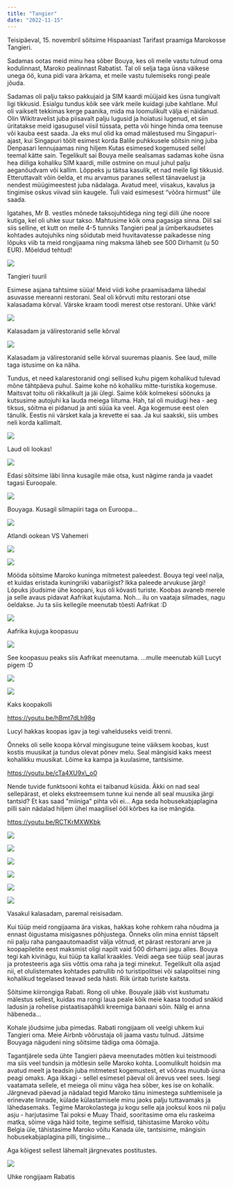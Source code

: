 ```yaml
---
title: "Tangier"
date: "2022-11-15"
---
```


Teisipäeval, 15. novembril sõitsime Hispaaniast Tarifast praamiga Marokosse Tangieri.

Sadamas ootas meid minu hea sõber Bouya, kes oli meile vastu tulnud oma kodulinnast, Maroko pealinnast Rabatist. Tal oli selja taga üsna väikese unega öö, kuna pidi vara ärkama, et meile vastu tulemiseks rongi peale jõuda.

Sadamas oli palju takso pakkujaid ja SIM kaardi müüjaid kes üsna tungivalt ligi tikkusid. Esialgu tundus kõik see värk meile kuidagi jube kahtlane. Mul oli vaikselt tekkimas kerge paanika, mida ma loomulikult välja ei näidanud. Olin Wikitravelist juba piisavalt palju lugusid ja hoiatusi lugenud, et siin üritatakse meid igasugusel viisil tüssata, petta või hinge hinda oma teenuse või kauba eest saada. Ja eks mul olid ka omad mälestused mu Singapuri-ajast, kui Singapuri töölt esimest korda Balile puhkkusele sõitsin ning juba Denpasari lennujaamas ning hiljem Kutas esimesed kogemused sellel teemal kätte sain. Tegelikult sai Bouya meile sealsamas sadamas kohe üsna hea diiliga kohaliku SIM kaardi, mille ostmine on muul juhul palju aeganõudvam või kallim. Lõppeks ju täitsa kasulik, et nad meile ligi tikkusid. Etteruttavalt võin öelda, et mu arvamus paranes sellest tänavaelust ja nendest müügimeestest juba nädalaga. Avatud meel, viisakus, kavalus ja tingimise oskus viivad siin kaugele. Tuli vaid esimesest “võõra hirmust” üle saada.

Igatahes, Mr B. vestles mõnede taksojuhtidega ning tegi diili ühe noore kutiga, kel oli uhke suur takso. Mahtusime kõik oma pagasiga sinna. Diil sai siis selline, et kutt on meile 4-5 tunniks Tangieri peal ja ümberkaudsetes kohtades autojuhiks ning sõidutab meid huvitavatesse paikadesse ning lõpuks viib ta meid rongijaama ning maksma läheb see 500 Dirhamit (u 50 EUR). Mõeldud tehtud!

[![](/images/img_1504.jpeg?w=768)](/images/img_1504.jpeg)

Tangieri tuuril

Esimese asjana tahtsime süüa! Meid viidi kohe praamisadama lähedal asuvasse mereanni restorani. Seal oli kõrvuti mitu restorani otse kalasadama kõrval. Värske kraam toodi merest otse restorani. Uhke värk!

[![](/images/img_7045.jpeg?w=1024)](/images/img_7045.jpeg)

Kalasadam ja välirestoranid selle kõrval

[![](/images/img_7046.jpeg?w=1024)](/images/img_7046.jpeg)

Kalasadam ja välirestoranid selle kõrval suuremas plaanis. See laud, mille taga istusime on ka näha.

Tundus, et need kalarestoranid ongi sellised kuhu pigem kohalikud tulevad mõne tähtpäeva puhul. Saime kohe nö kohaliku mitte-turistika kogemuse. Maitsvat toitu oli rikkalikult ja jäi ülegi. Saime kõik kolmekesi söönuks ja kutsusime autojuhi ka lauda meiega liituma. Hah, tal oli muidugi hea - aeg tiksus, sõitma ei pidanud ja anti süüa ka veel. Aga kogemuse eest olen tänulik. Eestis nii värsket kala ja krevette ei saa. Ja kui saakski, siis umbes neli korda kallimalt.

[![](/images/img_1510.jpeg?w=1024)](/images/img_1510.jpeg)

Laud oli lookas!

[![](/images/img_1512.jpeg?w=1024)](/images/img_1512.jpeg)

Edasi sõitsime läbi linna kusagile mäe otsa, kust nägime randa ja vaadet tagasi Euroopale.

[![](/images/img_1517.jpeg?w=1024)](/images/img_1517.jpeg)

Bouyaga. Kusagil silmapiiri taga on Euroopa...

[![](/images/img_1523.jpeg?w=768)](/images/img_1523.jpeg)

Atlandi ookean VS Vahemeri

[![](/images/img_1527.jpeg?w=768)](/images/img_1527.jpeg)

[![](/images/img_7040.jpeg?w=1024)](/images/img_7040.jpeg)

Mööda sõitsime Maroko kuninga mitmetest paleedest. Bouya tegi veel nalja, et kuidas eristada kuningriiki vabariigist? Ikka paleede arvukuse järgi! Lõpuks jõudsime ühe koopani, kus oli kõvasti turiste. Koobas avaneb merele ja selle avaus pidavat Aafrikat kujutama. Noh… ilu on vaataja silmades, nagu öeldakse. Ju ta siis kellegile meenutab tõesti Aafrikat :D

[![](/images/img_1528.jpeg?w=768)](/images/img_1528.jpeg)

Aafrika kujuga koopasuu

[![](/images/img_7036.jpeg?w=768)](/images/img_7036.jpeg)

See koopasuu peaks siis Aafrikat meenutama. ...mulle meenutab küll Lucyt pigem :D

<youtube videoId="I74E0JNZDtg" />

[![](/images/img_1532.jpeg?w=1024)](/images/img_1532.jpeg)

[![](/images/img_1538-1.jpeg?w=1024)](/images/img_1538-1.jpeg)

Kaks koopakolli

https://youtu.be/hBmt7dLh98g

Lucyl hakkas koopas igav ja tegi vahelduseks veidi trenni.

Õnneks oli selle koopa kõrval mingisugune teine väiksem koobas, kust kostis muusikat ja tundus olevat põnev melu. Seal mängisid kaks meest kohalikku muusikat. Lõime ka kampa ja kuulasime, tantsisime.

https://youtu.be/cTa4XU9x\_o0

Nende tuvide funktsooni kohta ei taibanud küsida. Äkki on nad seal sellepärast, et oleks ekstreemsem tunne kui nende all seal muusika järgi tantsid? Et kas saad "miiniga" pihta või ei... Aga seda hobusekabjaplagina pilli sain nädalad hiljem ühel maagilisel ööl kõrbes ka ise mängida.

https://youtu.be/RCTKrMXWKbk

[![](/images/img_1544-1.jpeg?w=1024)](/images/img_1544-1.jpeg)

[![](/images/img_1546-1.jpeg?w=1024)](/images/img_1546-1.jpeg)

[![](/images/img_1555.jpeg?w=768)](/images/img_1555.jpeg)

[![](/images/img_1561.jpeg?w=1024)](/images/img_1561.jpeg)

[![](/images/img_1568.jpeg?w=1024)](/images/img_1568.jpeg)

[![](/images/img_1578-1.jpeg?w=1024)](/images/img_1578-1.jpeg)

Vasakul kalasadam, paremal reisisadam.

Kui tüüp meid rongijaama ära viskas, hakkas kohe rohkem raha nõudma ja ennast õigustama misigasnes põhjustega. Õnneks olin mina ennist täpselt nii palju raha pangaautomaadist välja võtnud, et pärast restorani arve ja koopapiletite eest maksmist oligi napilt vaid 500 dirhami jagu alles. Bouya tegi kah kivinägu, kui tüüp ta kallal kraakles. Veidi aega see tüüp seal jauras ja protesteeris aga siis võttis oma raha ja tegi minekut. Tegelikult olla asjad nii, et olulistemates kohtades patrullib nö turistipolitsei või salapolitsei ning kohalikud tegelased teavad seda hästi. Riik üritab turiste kaitsta.

Sõitsime kiirrongiga Rabati. Rong oli uhke. Bouyale jääb vist kustumatu mälestus sellest, kuidas ma rongi laua peale kõik meie kaasa toodud snäkid ladusin ja rohelise pistaatisapähkli kreemiga banaani sõin. Nälg ei anna häbeneda…

Kohale jõudsime juba pimedas. Rabati rongijaam oli veelgi uhkem kui Tangieri oma. Meie Airbnb võõrustaja oli jaama vastu tulnud. Jätsime Bouyaga nägudeni ning sõitsime tädiga oma öömajja.

Tagantjärele seda ühte Tangieri päeva meenutades mõtlen kui teistmoodi ma siis veel tundsin ja mõtlesin selle Maroko kohta. Loomulikult hoidsin ma avatud meelt ja teadsin juba mitmetest kogemustest, et võõras muutub üsna peagi omaks. Aga ikkagi - sellel esimesel päeval oli ärevus veel sees. Isegi vaatamata sellele, et meiega oli minu väga hea sõber, kes ise on kohalik. Järgnevad päevad ja nädalad tegid Maroko tänu inimestega suhtlemisele ja erinevate linnade, külade külastamisele minu jaoks palju tuttavamaks ja lähedasemaks. Tegime Marokolastega ju kogu selle aja jooksul koos nii palju asju - harjutasime Tai poksi e Muay Thaid, sooritasime oma elu raskeima matka, sõime väga häid toite, tegime selfisid, tähistasime Maroko võitu Belgia üle, tähistasime Maroko võitu Kanada üle, tantsisime, mängisin hobusekabjaplagina pilli, tingisime…

Aga kõigest sellest lähemalt järgnevates postitustes.

[![](/images/img_1583.jpeg?w=1024)](/images/img_1583.jpeg)

Uhke rongijaam Rabatis
